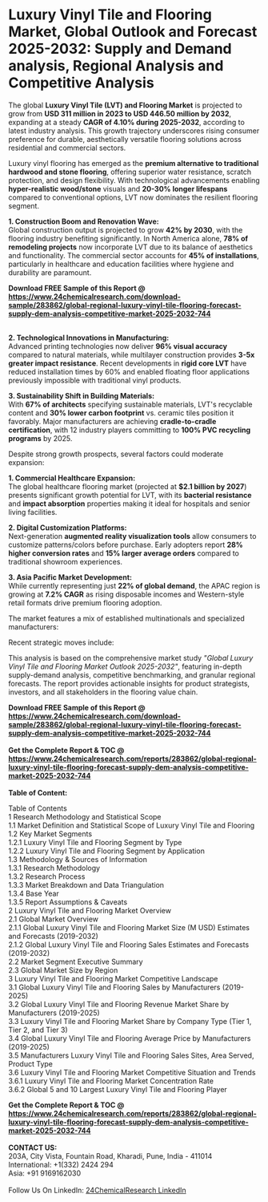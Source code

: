 <h1>Luxury Vinyl Tile and Flooring Market, Global Outlook and Forecast 2025-2032: Supply and Demand analysis, Regional Analysis and Competitive Analysis</h1><p>The global <strong>Luxury Vinyl Tile (LVT) and Flooring Market</strong> is projected to grow from <strong>USD 311 million in 2023 to USD 446.50 million by 2032</strong>, expanding at a steady <strong>CAGR of 4.10% during 2025-2032</strong>, according to latest industry analysis. This growth trajectory underscores rising consumer preference for durable, aesthetically versatile flooring solutions across residential and commercial sectors.</p><p>Luxury vinyl flooring has emerged as the <strong>premium alternative to traditional hardwood and stone flooring</strong>, offering superior water resistance, scratch protection, and design flexibility. With technological advancements enabling <strong>hyper-realistic wood/stone</strong> visuals and <strong>20-30% longer lifespans</strong> compared to conventional options, LVT now dominates the resilient flooring segment.</p><p><strong>1. Construction Boom and Renovation Wave:</strong><br>
Global construction output is projected to grow <strong>42% by 2030</strong>, with the flooring industry benefiting significantly. In North America alone, <strong>78% of remodeling projects</strong> now incorporate LVT due to its balance of aesthetics and functionality. The commercial sector accounts for <strong>45% of installations</strong>, particularly in healthcare and education facilities where hygiene and durability are paramount.</p><div><b>Download FREE Sample of this Report @ 
            <a href="https://www.24chemicalresearch.com/download-sample/283862/global-regional-luxury-vinyl-tile-flooring-forecast-supply-dem-analysis-competitive-market-2025-2032-744">
            https://www.24chemicalresearch.com/download-sample/283862/global-regional-luxury-vinyl-tile-flooring-forecast-supply-dem-analysis-competitive-market-2025-2032-744</a></b></div><br><p><strong>2. Technological Innovations in Manufacturing:</strong><br>
Advanced printing technologies now deliver <strong>96% visual accuracy</strong> compared to natural materials, while multilayer construction provides <strong>3-5x greater impact resistance</strong>. Recent developments in <strong>rigid core LVT</strong> have reduced installation times by 60% and enabled floating floor applications previously impossible with traditional vinyl products.</p><p><strong>3. Sustainability Shift in Building Materials:</strong><br>
With <strong>67% of architects</strong> specifying sustainable materials, LVT's recyclable content and <strong>30% lower carbon footprint</strong> vs. ceramic tiles position it favorably. Major manufacturers are achieving <strong>cradle-to-cradle certification</strong>, with 12 industry players committing to <strong>100% PVC recycling programs</strong> by 2025.</p><p>Despite strong growth prospects, several factors could moderate expansion:</p><p><strong>1. Commercial Healthcare Expansion:</strong><br>
The global healthcare flooring market (projected at <strong>$2.1 billion by 2027</strong>) presents significant growth potential for LVT, with its <strong>bacterial resistance</strong> and <strong>impact absorption</strong> properties making it ideal for hospitals and senior living facilities.</p><p><strong>2. Digital Customization Platforms:</strong><br>
Next-generation <strong>augmented reality visualization tools</strong> allow consumers to customize patterns/colors before purchase. Early adopters report <strong>28% higher conversion rates</strong> and <strong>15% larger average orders</strong> compared to traditional showroom experiences.</p><p><strong>3. Asia Pacific Market Development:</strong><br>
While currently representing just <strong>22% of global demand</strong>, the APAC region is growing at <strong>7.2% CAGR</strong> as rising disposable incomes and Western-style retail formats drive premium flooring adoption.</p><p>The market features a mix of established multinationals and specialized manufacturers:</p><p>Recent strategic moves include:</p><p>This analysis is based on the comprehensive market study <em>"Global Luxury Vinyl Tile and Flooring Market Outlook 2025-2032"</em>, featuring in-depth supply-demand analysis, competitive benchmarking, and granular regional forecasts. The report provides actionable insights for product strategists, investors, and all stakeholders in the flooring value chain.</p><div><b>Download FREE Sample of this Report @ 
            <a href="https://www.24chemicalresearch.com/download-sample/283862/global-regional-luxury-vinyl-tile-flooring-forecast-supply-dem-analysis-competitive-market-2025-2032-744">
            https://www.24chemicalresearch.com/download-sample/283862/global-regional-luxury-vinyl-tile-flooring-forecast-supply-dem-analysis-competitive-market-2025-2032-744</a></b></div><br><div><b>Get the Complete Report & TOC @ 
            <a href="https://www.24chemicalresearch.com/reports/283862/global-regional-luxury-vinyl-tile-flooring-forecast-supply-dem-analysis-competitive-market-2025-2032-744">
            https://www.24chemicalresearch.com/reports/283862/global-regional-luxury-vinyl-tile-flooring-forecast-supply-dem-analysis-competitive-market-2025-2032-744</a></b></div><br>
            <b>Table of Content:</b><p>Table of Contents<br />
1 Research Methodology and Statistical Scope<br />
1.1 Market Definition and Statistical Scope of Luxury Vinyl Tile and Flooring<br />
1.2 Key Market Segments<br />
1.2.1 Luxury Vinyl Tile and Flooring Segment by Type<br />
1.2.2 Luxury Vinyl Tile and Flooring Segment by Application<br />
1.3 Methodology & Sources of Information<br />
1.3.1 Research Methodology<br />
1.3.2 Research Process<br />
1.3.3 Market Breakdown and Data Triangulation<br />
1.3.4 Base Year<br />
1.3.5 Report Assumptions & Caveats<br />
2 Luxury Vinyl Tile and Flooring Market Overview<br />
2.1 Global Market Overview<br />
2.1.1 Global Luxury Vinyl Tile and Flooring Market Size (M USD) Estimates and Forecasts (2019-2032)<br />
2.1.2 Global Luxury Vinyl Tile and Flooring Sales Estimates and Forecasts (2019-2032)<br />
2.2 Market Segment Executive Summary<br />
2.3 Global Market Size by Region<br />
3 Luxury Vinyl Tile and Flooring Market Competitive Landscape<br />
3.1 Global Luxury Vinyl Tile and Flooring Sales by Manufacturers (2019-2025)<br />
3.2 Global Luxury Vinyl Tile and Flooring Revenue Market Share by Manufacturers (2019-2025)<br />
3.3 Luxury Vinyl Tile and Flooring Market Share by Company Type (Tier 1, Tier 2, and Tier 3)<br />
3.4 Global Luxury Vinyl Tile and Flooring Average Price by Manufacturers (2019-2025)<br />
3.5 Manufacturers Luxury Vinyl Tile and Flooring Sales Sites, Area Served, Product Type<br />
3.6 Luxury Vinyl Tile and Flooring Market Competitive Situation and Trends<br />
3.6.1 Luxury Vinyl Tile and Flooring Market Concentration Rate<br />
3.6.2 Global 5 and 10 Largest Luxury Vinyl Tile and Flooring Player</p><div><b>Get the Complete Report & TOC @ 
            <a href="https://www.24chemicalresearch.com/reports/283862/global-regional-luxury-vinyl-tile-flooring-forecast-supply-dem-analysis-competitive-market-2025-2032-744">
            https://www.24chemicalresearch.com/reports/283862/global-regional-luxury-vinyl-tile-flooring-forecast-supply-dem-analysis-competitive-market-2025-2032-744</a></b></div><br><b>CONTACT US:</b><br>
            203A, City Vista, Fountain Road, Kharadi, Pune, India - 411014<br>
            International: +1(332) 2424 294<br>
            Asia: +91 9169162030 <br><br>
            Follow Us On LinkedIn: <a href="https://www.linkedin.com/company/24chemicalresearch/">24ChemicalResearch LinkedIn</a>